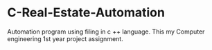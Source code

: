 # C-Real-Estate-Automation
Automation program using filing in c ++ language. This my Computer engineering 1st year project assignment.
